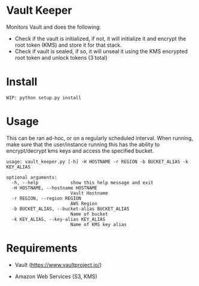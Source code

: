 # Vault Keeper

Monitors Vault and does the following:

- Check if the vault is initialized, if not, it will initialize it and encrypt the root token (KMS) and store it for that stack.
- Check if vault is sealed, if so, it will unseal it using the KMS encrypted root token and unlock tokens (3 total)

# Install

```
WIP: python setup.py install
```

# Usage

This can be ran ad-hoc, or on a regularly scheduled interval. When running, make sure that the user/instance running
this has the ability to encrypt/decrypt kms keys and access the specified bucket.

```
usage: vault_keeper.py [-h] -H HOSTNAME -r REGION -b BUCKET_ALIAS -k KEY_ALIAS

optional arguments:
  -h, --help            show this help message and exit
  -H HOSTNAME, --hostname HOSTNAME
                        Vault Hostname
  -r REGION, --region REGION
                        AWS Region
  -b BUCKET_ALIAS, --bucket-alias BUCKET_ALIAS
                        Name of bucket
  -k KEY_ALIAS, --key-alias KEY_ALIAS
                        Name of KMS key alias
```

# Requirements

- Vault (https://www.vaultproject.io/)

- Amazon Web Services (S3, KMS)
